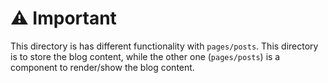 # ⚠️ Important

This directory is has different functionality with `pages/posts`. This directory is to store the blog content, while the other one (`pages/posts`) is a component to render/show the blog content.
